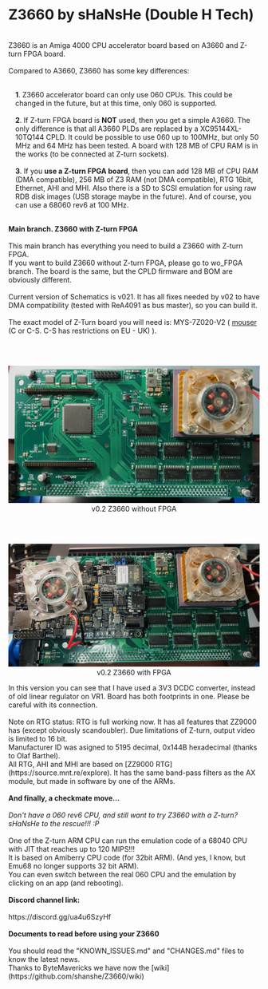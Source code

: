 # Z3660 by sHaNsHe (Double H Tech)

<br>Z3660 is an Amiga 4000 CPU accelerator board based on A3660 and Z-turn FPGA board.
<br>
<br>Compared to A3660, Z3660 has some key differences:
<br><p style="margin-left:1em;">
<br><b>1</b>. Z3660 accelerator board can only use 060 CPUs. This could be changed in the future, but at this time, only 060 is supported.
<br>
<br><b>2</b>. If Z-turn FPGA board is <b>NOT</b> used, then you get a simple A3660. The only difference is that all A3660 PLDs are replaced by a XC95144XL-10TQ144 CPLD. It could be possible to use 060 up to 100MHz, but only 50 MHz and 64 MHz has been tested. A board with 128 MB of CPU RAM is in the works (to be connected at Z-turn sockets).
<br>
<br><b>3</b>. If you <b>use a Z-turn FPGA board</b>, then you can add 128 MB of CPU RAM (DMA compatible), 256 MB of Z3 RAM (not DMA compatible), RTG 16bit, Ethernet, AHI and MHI. Also there is a SD to SCSI emulation for using raw RDB disk images (USB storage maybe in the future). And of course, you can use a 68060 rev6 at 100 MHz.
<br><p style="margin-left:0em;">
<br><b>Main branch. Z3660 with Z-turn FPGA</b>
<br>
<br>This main branch has everything you need to build a Z3660 with Z-turn FPGA.
<br>If you want to build Z3660 without Z-turn FPGA, please go to wo_FPGA branch. The board is the same, but the CPLD firmware and BOM are obviously different.
<br>
<br>Current version of Schematics is v021. It has all fixes needed by v02 to have DMA compatibility (tested with ReA4091 as bus master), so you can build it.
<br>
<br>The exact model of Z-Turn board you will need is: MYS-7Z020-V2 ( [mouser](https://www.mouser.com/c/?q=MYS-7Z020-V2-0E1D-766-C) (C or C-S. C-S has restrictions on EU - UK) ).

<br>
<br><p style="text-align:center;"><img src="./Images/Z3660_top_v02.jpg" alt="Z3660_top_v02.jpg" style="width:800px;"><br>v0.2 Z3660 without FPGA</br></p>
<br>
<br><p style="text-align:center;"><img src="./Images/Z3660_ZTURN_top_v02.jpg" alt="Z3660_ZTURN_top_v02.jpg" style="width:800px;"><br>v0.2 Z3660 with FPGA</br></p>
In this version you can see that I have used a 3V3 DCDC converter, instead of old linear regulator on VR1. Board has both footprints in one. Please be careful with its connection.
<br>
<br>Note on RTG status: RTG is full working now. It has all features that ZZ9000 has (except obviously scandoubler). Due limitations of Z-turn, output video is limited to 16 bit.
<br>Manufacturer ID was asigned to 5195 decimal, 0x144B hexadecimal (thanks to Olaf Barthel).
<br>All RTG, AHI and MHI are based on [ZZ9000 RTG](https://source.mnt.re/explore).
It has the same band-pass filters as the AX module, but made in software by one of the ARMs.
<br>
<br><b>And finally, a checkmate move...</b>
<br>
<br><i>Don't have a 060 rev6 CPU, and still want to try Z3660 with a Z-turn?</i>
<br><i>sHaNsHe to the rescue!!! :P</i>
<br>
<br>One of the Z-turn ARM CPU can run the emulation code of a 68040 CPU with JIT that reaches up to 120 MIPS!!!<br>It is based on Amiberry CPU code (for 32bit ARM). (And yes, I know, but Emu68 no longer supports 32 bit ARM).
<br>You can even switch between the real 060 CPU and the emulation by clicking on an app (and rebooting).
<br>
<br><b>Discord channel link:</b>
<br><br>https://discord.gg/ua4u6SzyHf
<br>
<br><b>Documents to read before using your Z3660</b><br>
<br> You should read the "KNOWN_ISSUES.md" and "CHANGES.md" files to know the latest news.
<br> Thanks to ByteMavericks we have now the [wiki](https://github.com/shanshe/Z3660/wiki)
